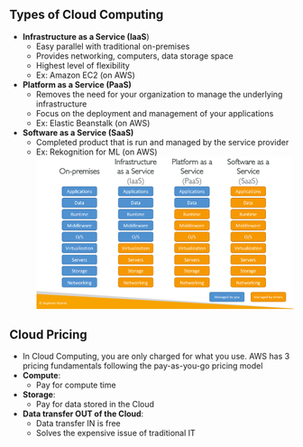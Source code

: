 ## Types of Cloud Computing
* **Infrastructure as a Service (IaaS**)
    * Easy parallel with traditional on-premises
    * Provides networking, computers, data storage space
    * Highest level of flexibility
    * Ex: Amazon EC2 (on AWS)
* **Platform as a Service (PaaS)**
    * Removes the need for your organization to manage the underlying infrastructure
    * Focus on the deployment and management of your applications
    * Ex: Elastic Beanstalk (on AWS)
* **Software as a Service (SaaS)**
    * Completed product that is run and managed by the service provider
    * Ex: Rekognition for ML (on AWS)
![](img/cc-models.png)

## Cloud Pricing 
* In Cloud Computing, you are only charged for what you use. AWS has 3 pricing fundamentals following the pay-as-you-go pricing model
* **Compute**:
    * Pay for compute time
* **Storage**:
    * Pay for data stored in the Cloud
* **Data transfer OUT of the Cloud**:
    * Data transfer IN is free
    * Solves the expensive issue of traditional IT

